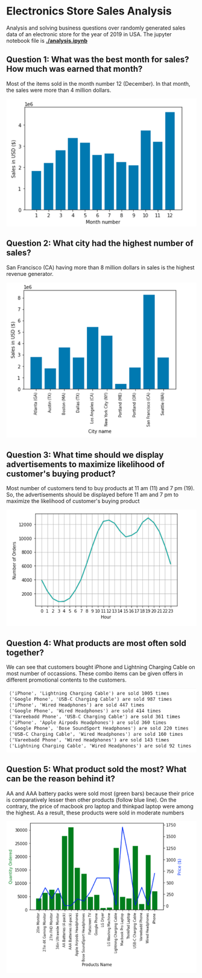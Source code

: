 # Electronics Store Sales Analysis

Analysis and solving business questions over randomly generated sales data of an electronic store for the year of 2019  in USA. The jupyter notebook file is **[./analysis.ipynb](./analysis.ipynb)**  

## Question 1: What was the best month for sales? How much was earned that month?

Most of the items sold in the month number 12 (December). In that month, the sales were more than 4 million dollars. 

![](Images/q_1.png)

## Question 2: What city had the highest number of sales?

San Francisco (CA) having more than 8 million dollars in sales is the highest revenue generator. 

![](Images/q_2.png)

## Question 3: What time should we display advertisements to maximize likelihood of customer's buying product?

Most number of customers tend to buy products at 11 am (11) and 7 pm (19). So, the advertisements should be displayed before 11 am and 7 pm to maximize the likelihood of customer's buying product

![](Images/q_3.png)

## Question 4: What products are most often sold together?

We can see that customers bought iPhone and Lightning Charging Cable on most number of occassions. These combo items can be given offers in different promotional contents to the customers.

![](Images/q_4.png)

## Question 5: What product sold the most? What can be the reason behind it?

AA and AAA battery packs were sold most (green bars) because their price is comparatively lesser then other products (follow blue line). On the contrary, the price of macbook pro laptop and thinkpad laptop were among the highest. As a result, these products were sold in moderate numbers

![](Images/q_5.png)